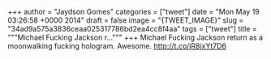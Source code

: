 
+++
author = "Jaydson Gomes"
categories = ["tweet"]
date = "Mon May 19 03:26:58 +0000 2014"
draft = false
image = "{TWEET_IMAGE}"
slug = "34ad9a575a3836ceaa025317786bd2ea4cc8f4aa"
tags = ["tweet"]
title = """Michael Fucking Jackson r..."""
+++
Michael Fucking Jackson return as a moonwalking fucking hologram. Awesome. http://t.co/jR8jxYt7D6
